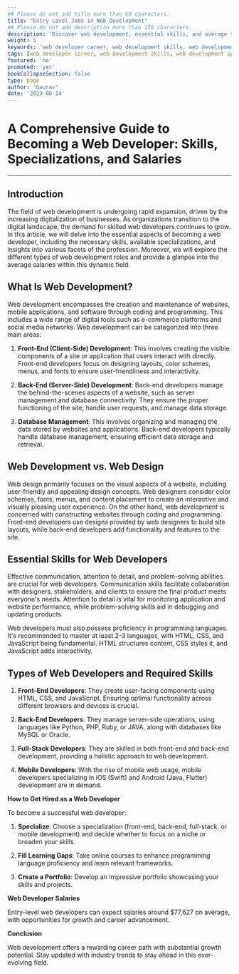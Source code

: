 ```yaml
---
## Please do not add title more than 60 characters.
title: "Entry Level Jobs in Web Development"
## Please do not add description more than 150 characters.
description: 'Discover web development, essential skills, and average salaries in this comprehensive guide. Perfect for newcomers and those seeking career insights.'
weight: 5
keywords: 'web developer career, web development skills, web development specializations, front-end development, back-end development, full-stack development, mobile development, web developer salary, coding skills, career progression'
tags: [web developer career, web development skills, web development specializations, front-end development, back-end development, full-stack development, mobile development, web developer salary, coding skills, career progression, web development trends, entry-level web developer]
featured: 'no'
promoted: 'yes'
bookCollapseSection: false
type: page
author: "Gaurav"
date: '2023-08-14'
---
```



# A Comprehensive Guide to Becoming a Web Developer: Skills, Specializations, and Salaries
---
## Introduction

The field of web development is undergoing rapid expansion, driven by the increasing digitalization of businesses. As organizations transition to the digital landscape, the demand for skilled web developers continues to grow. In this article, we will delve into the essential aspects of becoming a web developer, including the necessary skills, available specializations, and insights into various facets of the profession. Moreover, we will explore the different types of web development roles and provide a glimpse into the average salaries within this dynamic field.

## What Is Web Development?

Web development encompasses the creation and maintenance of websites, mobile applications, and software through coding and programming. This includes a wide range of digital tools such as e-commerce platforms and social media networks. Web development can be categorized into three main areas:

1. **Front-End (Client-Side) Development**: This involves creating the visible components of a site or application that users interact with directly. Front-end developers focus on designing layouts, color schemes, menus, and fonts to ensure user-friendliness and interactivity.

2. **Back-End (Server-Side) Development**: Back-end developers manage the behind-the-scenes aspects of a website, such as server management and database connectivity. They ensure the proper functioning of the site, handle user requests, and manage data storage.

3. **Database Management**: This involves organizing and managing the data stored by websites and applications. Back-end developers typically handle database management, ensuring efficient data storage and retrieval.

## Web Development vs. Web Design

Web design primarily focuses on the visual aspects of a website, including user-friendly and appealing design concepts. Web designers consider color schemes, fonts, menus, and content placement to create an interactive and visually pleasing user experience. On the other hand, web development is concerned with constructing websites through coding and programming. Front-end developers use designs provided by web designers to build site layouts, while back-end developers add functionality and features to the site.

## Essential Skills for Web Developers

Effective communication, attention to detail, and problem-solving abilities are crucial for web developers. Communication skills facilitate collaboration with designers, stakeholders, and clients to ensure the final product meets everyone's needs. Attention to detail is vital for monitoring application and website performance, while problem-solving skills aid in debugging and updating products.

Web developers must also possess proficiency in programming languages. It's recommended to master at least 2-3 languages, with HTML, CSS, and JavaScript being fundamental. HTML structures content, CSS styles it, and JavaScript adds interactivity.

## Types of Web Developers and Required Skills

1. **Front-End Developers**: They create user-facing components using HTML, CSS, and JavaScript. Ensuring optimal functionality across different browsers and devices is crucial.

2. **Back-End Developers**: They manage server-side operations, using languages like Python, PHP, Ruby, or JAVA, along with databases like MySQL or Oracle.

3. **Full-Stack Developers**: They are skilled in both front-end and back-end development, providing a holistic approach to web development.

4. **Mobile Developers**: With the rise of mobile web usage, mobile developers specializing in iOS (Swift) and Android (Java, Flutter) development are in demand.

**How to Get Hired as a Web Developer**

To become a successful web developer:

1. **Specialize**: Choose a specialization (front-end, back-end, full-stack, or mobile development) and decide whether to focus on a niche or broaden your skills.

2. **Fill Learning Gaps**: Take online courses to enhance programming language proficiency and learn relevant frameworks.

3. **Create a Portfolio**: Develop an impressive portfolio showcasing your skills and projects.

**Web Developer Salaries**

Entry-level web developers can expect salaries around $77,627 on average, with opportunities for growth and career advancement.

**Conclusion**

Web development offers a rewarding career path with substantial growth potential. Stay updated with industry trends to stay ahead in this ever-evolving field.